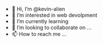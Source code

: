 - 👋 Hi, I’m @kevin-alien
- 👀 I’m interested in web devolpment
- 🌱 I’m currently learning 
- 💞️ I’m looking to collaborate on ...
- 📫 How to reach me ...

<!---
kevin-alien/kevin-alien is a ✨ special ✨ repository because its `README.md` (this file) appears on your GitHub profile.
You can click the Preview link to take a look at your changes.
--->
